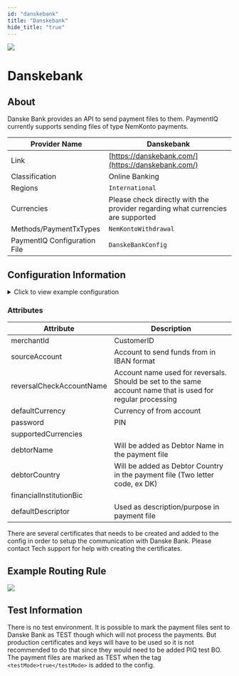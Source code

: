 ```yaml
--- 
id: "danskebank" 
title: "Danskebank"
hide_title: "true"
---
```

 
![](/img/providers/logos/danskebank.png)

# Danskebank

## About
Danske Bank provides an API to send payment files to them. PaymentIQ currently supports sending files of type NemKonto payments. 

| Provider Name                | Danskebank                                                                      |
|------------------------------|---------------------------------------------------------------------------------|
| Link                         | [https://danskebank.com/](https://danskebank.com/)                              |
| Classification               | Online Banking                                                                  |
| Regions                      | `International`                                                                 |
| Currencies                   | Please check directly with the provider regarding what currencies are supported |
| Methods/PaymentTxTypes       | `NemKontoWithdrawal`                                                            |
| PaymentIQ Configuration File | `DanskeBankConfig`                                                              |

## Configuration Information

<details>
<summary>Click to view example configuration</summary>
<br/>

```xml
<com.devcode.paymentiq.integration.danskebank.DanskeBankConfig> 
  <enabled>true</enabled>
  <defaultDescriptor>????????</defaultDescriptor> <!-- Used as description/purpose in payment file -->
  <reversalCheckAccountName>??????</reversalCheckAccountName> <!-- Account name used for reversals. Should be set to the same account name that is used for regular processing -->
  <accounts> 
    <entry> 
      <string>nemkonto</string> 
      <account> 
        <merchantId>?????</merchantId> <!-- CustomerID --> 
        <sourceAccount>??????</sourceAccount> <!-- Account to send funds from in IBAN format --> 
        <defaultCurrency>???</defaultCurrency> <!-- Currency of from account --> 
        <password>????</password> <!-- PIN --> 
        <supportedCurrencies>DKK</supportedCurrencies> 
        <merchantName>?????</merchantName> <!-- Will be added as Debtor Name in the payment file --> 
        <merchantCountry>??</merchantCountry> <!-- Will be added as Debtor Country in the payment file (Two letter code, ex DK) --> 
        <financialInstitutionBic>????????</financialInstitutionBic> 
        <financialInstitutionCountry>??</financialInstitutionCountry> 
        <key1> <!-- Encryption private key --> 
        -----BEGIN PRIVATE KEY-----
        ?????? 
        -----END PRIVATE KEY----- 
        </key1> 
        <key2> <!-- Signing private key --> 
        -----BEGIN PRIVATE KEY----- 
        ?????? 
        -----END PRIVATE KEY-----
        </key2> 
        <signingCertificate>
        -----BEGIN CERTIFICATE----- 
        ?????? 
        -----END CERTIFICATE----- 
        </signingCertificate> 
        <encryptionCertificate>
        -----BEGIN CERTIFICATE----- 
        ?????? 
        -----END CERTIFICATE----- 
        </encryptionCertificate> 
        <bankSigningCertificate>
        -----BEGIN CERTIFICATE----- 
        ?????? 
        -----END CERTIFICATE----- 
        </bankSigningCertificate> 
        <bankEncryptionCertificate>
        -----BEGIN CERTIFICATE----- 
        ?????? 
        -----END CERTIFICATE----- 
        </bankEncryptionCertificate> 
      </account> 
    </entry> 
  </accounts> 
</com.devcode.paymentiq.integration.danskebank.DanskeBankConfig> 
```
</details>

### Attributes

| Attribute                | Description                                                                                                  |
|--------------------------|--------------------------------------------------------------------------------------------------------------|
| merchantId               | CustomerID                                                                                                   |
| sourceAccount            | Account to send funds from in IBAN format                                                                    |
| reversalCheckAccountName | Account name used for reversals. Should be set to the same account name that is used for regular processing  |
| defaultCurrency          | Currency of from account                                                                                     |
| password                 | PIN                                                                                                          |
| supportedCurrencies      |                                                                                                              |
| debtorName               | Will be added as Debtor Name in the payment file                                                             |
| debtorCountry            | Will be added as Debtor Country in the payment file (Two letter code, ex DK)                                 |
| financialInstitutionBic  |                                                                                                              |
| defaultDescriptor        | Used as description/purpose in payment file                                                                  |

There are several certificates that needs to be created and added to the config in order to setup the communication with Danske Bank. Please contact Tech support for help with creating the certificates.

## Example Routing Rule
![](/img/providers/routing/danskebank.png)

## Test Information
There is no test environment. It is possible to mark the payment files sent to Danske Bank as TEST though which will not process the payments. But production certificates and keys will have to be used so it is not recommended to do that since they would need to be added PIQ test BO. The payment files are marked as TEST when the tag ```<testMode>true</testMode>``` is added to the config.
